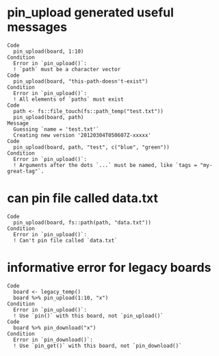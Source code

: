 # pin_upload generated useful messages

    Code
      pin_upload(board, 1:10)
    Condition
      Error in `pin_upload()`:
      ! `path` must be a character vector
    Code
      pin_upload(board, "this-path-doesn't-exist")
    Condition
      Error in `pin_upload()`:
      ! All elements of `paths` must exist
    Code
      path <- fs::file_touch(fs::path_temp("test.txt"))
      pin_upload(board, path)
    Message
      Guessing `name = 'test.txt'`
      Creating new version '20120304T050607Z-xxxxx'
    Code
      pin_upload(board, path, "test", c("blue", "green"))
    Condition
      Error in `pin_upload()`:
      ! Arguments after the dots `...` must be named, like `tags = "my-great-tag"`.

# can pin file called data.txt

    Code
      pin_upload(board, fs::path(path, "data.txt"))
    Condition
      Error in `pin_upload()`:
      ! Can't pin file called `data.txt`

# informative error for legacy boards

    Code
      board <- legacy_temp()
      board %>% pin_upload(1:10, "x")
    Condition
      Error in `pin_upload()`:
      ! Use `pin()` with this board, not `pin_upload()`
    Code
      board %>% pin_download("x")
    Condition
      Error in `pin_download()`:
      ! Use `pin_get()` with this board, not `pin_download()`

